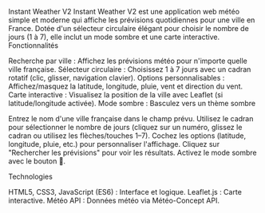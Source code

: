 Instant Weather V2
Instant Weather V2 est une application web météo simple et moderne qui affiche les prévisions quotidiennes pour une ville en France. Dotée d'un sélecteur circulaire élégant pour choisir le nombre de jours (1 à 7), elle inclut un mode sombre et une carte interactive.
Fonctionnalités

Recherche par ville : Affichez les prévisions météo pour n'importe quelle ville française.
Sélecteur circulaire : Choisissez 1 à 7 jours avec un cadran rotatif (clic, glisser, navigation clavier).
Options personnalisables : Affichez/masquez la latitude, longitude, pluie, vent et direction du vent.
Carte interactive : Visualisez la position de la ville avec Leaflet (si latitude/longitude activée).
Mode sombre : Basculez vers un thème sombre


Entrez le nom d'une ville française dans le champ prévu.
Utilisez le cadran pour sélectionner le nombre de jours (cliquez sur un numéro, glissez le cadran ou utilisez les flèches/touches 1–7).
Cochez les options (latitude, longitude, pluie, etc.) pour personnaliser l'affichage.
Cliquez sur "Rechercher les prévisions" pour voir les résultats.
Activez le mode sombre avec le bouton 🌙.

Technologies

HTML5, CSS3, JavaScript (ES6) : Interface et logique.
Leaflet.js : Carte interactive.
Météo API : Données météo via Météo-Concept API.

